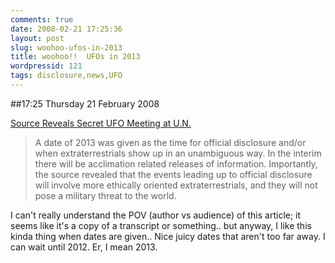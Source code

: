 ```yaml
---
comments: true
date: 2008-02-21 17:25:36
layout: post
slug: woohoo-ufos-in-2013
title: woohoo!!  UFOs in 2013
wordpressid: 121
tags: disclosure,news,UFO
---
```


##17:25 Thursday 21 February 2008

  
  
[Source Reveals Secret UFO Meeting at U.N.](http://www.ufodigest.com/news/0208/unmeeting.html)   


> A date of 2013 was given as the time for official disclosure and/or when extraterrestrials show up in an unambiguous way. In the interim there will be acclimation related releases of information. Importantly, the source revealed that the events leading up to official disclosure will involve more ethically oriented extraterrestrials, and they will not pose a military threat to the world.  


  
I can't really understand the POV (author vs audience) of this article; it seems like it's a copy of a transcript or something.. but anyway, I like this kinda thing when dates are given.. Nice juicy dates that aren't too far away. I can wait until 2012. Er, I mean 2013.  
  
  

